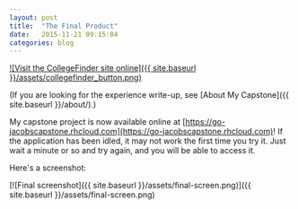 ```yaml
---
layout: post
title:  "The Final Product"
date:   2015-11-21 09:15:04
categories: blog
---
```


[![Visit the CollegeFinder site online]({{ site.baseurl }}/assets/collegefinder_button.png)](https://go-jacobscapstone.rhcloud.com)

(If you are looking for the experience write-up, see [About My Capstone]({{ site.baseurl }}/about/).)

My capstone project is now available online at [https://go-jacobscapstone.rhcloud.com](https://go-jacobscapstone.rhcloud.com)! If the application has been idled, it may not work the first time you try it. Just wait a minute or so and try again, and you will be able to access it.

Here's a screenshot:

[![Final screenshot]({{ site.baseurl }}/assets/final-screen.png)]({{ site.baseurl }}/assets/final-screen.png)

